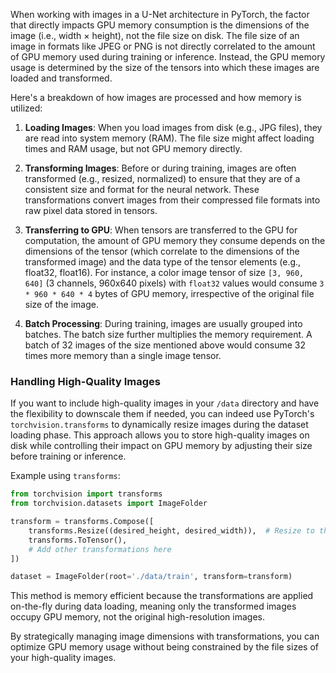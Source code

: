 When working with images in a U-Net architecture in PyTorch, the factor that directly impacts GPU memory consumption is the dimensions of the image (i.e., width × height), not the file size on disk. The file size of an image in formats like JPEG or PNG is not directly correlated to the amount of GPU memory used during training or inference. Instead, the GPU memory usage is determined by the size of the tensors into which these images are loaded and transformed.

Here's a breakdown of how images are processed and how memory is utilized:

1. **Loading Images**: When you load images from disk (e.g., JPG files), they are read into system memory (RAM). The file size might affect loading times and RAM usage, but not GPU memory directly.

2. **Transforming Images**: Before or during training, images are often transformed (e.g., resized, normalized) to ensure that they are of a consistent size and format for the neural network. These transformations convert images from their compressed file formats into raw pixel data stored in tensors.

3. **Transferring to GPU**: When tensors are transferred to the GPU for computation, the amount of GPU memory they consume depends on the dimensions of the tensor (which correlate to the dimensions of the transformed image) and the data type of the tensor elements (e.g., float32, float16). For instance, a color image tensor of size `[3, 960, 640]` (3 channels, 960x640 pixels) with `float32` values would consume `3 * 960 * 640 * 4` bytes of GPU memory, irrespective of the original file size of the image.

4. **Batch Processing**: During training, images are usually grouped into batches. The batch size further multiplies the memory requirement. A batch of 32 images of the size mentioned above would consume 32 times more memory than a single image tensor.

### Handling High-Quality Images

If you want to include high-quality images in your `/data` directory and have the flexibility to downscale them if needed, you can indeed use PyTorch's `torchvision.transforms` to dynamically resize images during the dataset loading phase. This approach allows you to store high-quality images on disk while controlling their impact on GPU memory by adjusting their size before training or inference.

Example using `transforms`:

```python
from torchvision import transforms
from torchvision.datasets import ImageFolder

transform = transforms.Compose([
    transforms.Resize((desired_height, desired_width)),  # Resize to the desired size
    transforms.ToTensor(),
    # Add other transformations here
])

dataset = ImageFolder(root='./data/train', transform=transform)
```

This method is memory efficient because the transformations are applied on-the-fly during data loading, meaning only the transformed images occupy GPU memory, not the original high-resolution images.

By strategically managing image dimensions with transformations, you can optimize GPU memory usage without being constrained by the file sizes of your high-quality images.